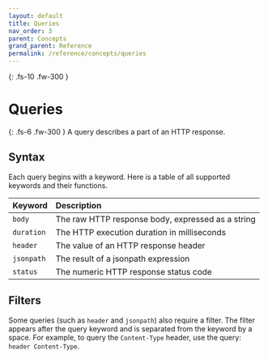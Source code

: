 ```yaml
---
layout: default
title: Queries
nav_order: 3
parent: Concepts
grand_parent: Reference
permalink: /reference/concepts/queries
---
```


{: .fs-10 .fw-300 }
# Queries

{: .fs-6 .fw-300 }
A query describes a part of an HTTP response.

## Syntax

Each query begins with a keyword. Here is a table of all supported keywords and their functions.

| Keyword | Description |
|:--------|:------------|
| `body` | The raw HTTP response body, expressed as a string |
| `duration` | The HTTP execution duration in milliseconds |
| `header` | The value of an HTTP response header |
| `jsonpath` | The result of a jsonpath expression |
| `status` | The numeric HTTP response status code |

## Filters

Some queries (such as `header` and `jsonpath`) also require a filter. The filter appears after the query keyword and is separated from the keyword by a space. For example, to query the `Content-Type` header, use the query: `header Content-Type`.